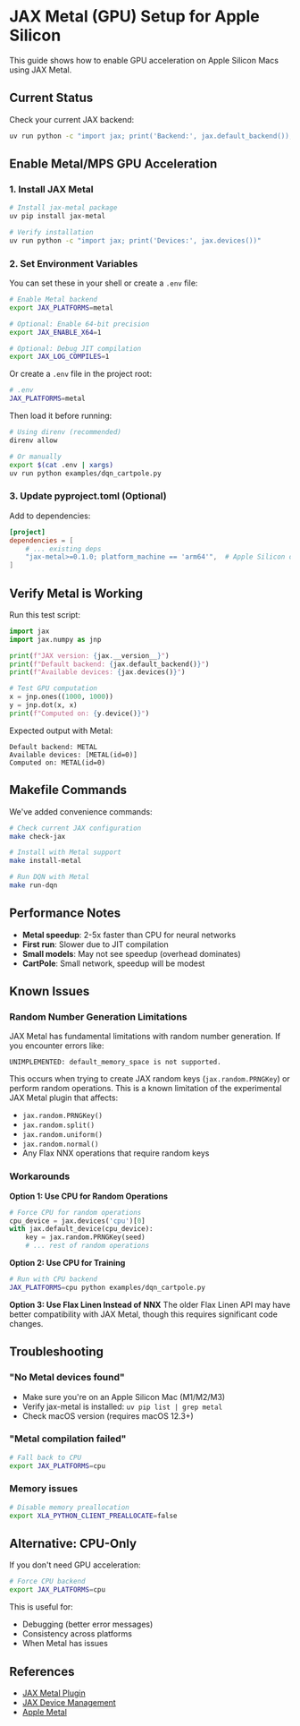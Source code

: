 # JAX Metal (GPU) Setup for Apple Silicon

This guide shows how to enable GPU acceleration on Apple Silicon Macs using JAX Metal.

## Current Status

Check your current JAX backend:

```bash
uv run python -c "import jax; print('Backend:', jax.default_backend()); print('Devices:', jax.devices())"
```

## Enable Metal/MPS GPU Acceleration

### 1. Install JAX Metal

```bash
# Install jax-metal package
uv pip install jax-metal

# Verify installation
uv run python -c "import jax; print('Devices:', jax.devices())"
```

### 2. Set Environment Variables

You can set these in your shell or create a `.env` file:

```bash
# Enable Metal backend
export JAX_PLATFORMS=metal

# Optional: Enable 64-bit precision
export JAX_ENABLE_X64=1

# Optional: Debug JIT compilation
export JAX_LOG_COMPILES=1
```

Or create a `.env` file in the project root:

```bash
# .env
JAX_PLATFORMS=metal
```

Then load it before running:

```bash
# Using direnv (recommended)
direnv allow

# Or manually
export $(cat .env | xargs)
uv run python examples/dqn_cartpole.py
```

### 3. Update pyproject.toml (Optional)

Add to dependencies:

```toml
[project]
dependencies = [
    # ... existing deps
    "jax-metal>=0.1.0; platform_machine == 'arm64'",  # Apple Silicon only
]
```

## Verify Metal is Working

Run this test script:

```python
import jax
import jax.numpy as jnp

print(f"JAX version: {jax.__version__}")
print(f"Default backend: {jax.default_backend()}")
print(f"Available devices: {jax.devices()}")

# Test GPU computation
x = jnp.ones((1000, 1000))
y = jnp.dot(x, x)
print(f"Computed on: {y.device()}")
```

Expected output with Metal:
```
Default backend: METAL
Available devices: [METAL(id=0)]
Computed on: METAL(id=0)
```

## Makefile Commands

We've added convenience commands:

```bash
# Check current JAX configuration
make check-jax

# Install with Metal support
make install-metal

# Run DQN with Metal
make run-dqn
```

## Performance Notes

- **Metal speedup**: 2-5x faster than CPU for neural networks
- **First run**: Slower due to JIT compilation
- **Small models**: May not see speedup (overhead dominates)
- **CartPole**: Small network, speedup will be modest

## Known Issues

### Random Number Generation Limitations
JAX Metal has fundamental limitations with random number generation. If you encounter errors like:
```
UNIMPLEMENTED: default_memory_space is not supported.
```

This occurs when trying to create JAX random keys (`jax.random.PRNGKey`) or perform random operations. This is a known limitation of the experimental JAX Metal plugin that affects:

- `jax.random.PRNGKey()`
- `jax.random.split()`
- `jax.random.uniform()`
- `jax.random.normal()`
- Any Flax NNX operations that require random keys

### Workarounds

**Option 1: Use CPU for Random Operations**
```python
# Force CPU for random operations
cpu_device = jax.devices('cpu')[0]
with jax.default_device(cpu_device):
    key = jax.random.PRNGKey(seed)
    # ... rest of random operations
```

**Option 2: Use CPU for Training**
```bash
# Run with CPU backend
JAX_PLATFORMS=cpu python examples/dqn_cartpole.py
```

**Option 3: Use Flax Linen Instead of NNX**
The older Flax Linen API may have better compatibility with JAX Metal, though this requires significant code changes.

## Troubleshooting

### "No Metal devices found"

- Make sure you're on an Apple Silicon Mac (M1/M2/M3)
- Verify jax-metal is installed: `uv pip list | grep metal`
- Check macOS version (requires macOS 12.3+)

### "Metal compilation failed"

```bash
# Fall back to CPU
export JAX_PLATFORMS=cpu
```

### Memory issues

```bash
# Disable memory preallocation
export XLA_PYTHON_CLIENT_PREALLOCATE=false
```

## Alternative: CPU-Only

If you don't need GPU acceleration:

```bash
# Force CPU backend
export JAX_PLATFORMS=cpu
```

This is useful for:
- Debugging (better error messages)
- Consistency across platforms
- When Metal has issues

## References

- [JAX Metal Plugin](https://github.com/google/jax/tree/main/jax_plugins/metal_plugin)
- [JAX Device Management](https://jax.readthedocs.io/en/latest/faq.html#controlling-data-and-computation-placement-on-devices)
- [Apple Metal](https://developer.apple.com/metal/)

